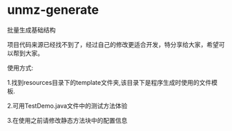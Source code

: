 # unmz-generate
批量生成基础结构

项目代码来源已经找不到了，经过自己的修改更适合开发，特分享给大家，希望可以帮到大家。

使用方式:

1.找到resources目录下的template文件夹,该目录下是程序生成时使用的文件模板.

2.可用TestDemo.java文件中的测试方法体验

3.在使用之前请修改静态方法块中的配置信息


